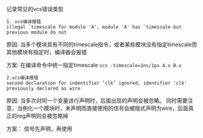 记录常见的vcs错误类型

```
1. vcs编译报错
illegal `timescale for module 'A', module 'A' has `timescale but previous module do not 
```

原因: 当多个模块具有不同的timescale指令，或者某些模块没有指定timescale而其他模块有指定时，编译器会报错

方案: 在编译命令中统一指定timescale  ```vcs -timescale=1ns/1ps A.v B.v```

```
2.vcs编译报错
second declaration for indentifier ‘clk’ ignored, identifier 'clk' previously declared as wire
```

原因: 当多次对同一个变量进行声明时，后面出现的声明会被忽略。
同时需要注意，当例化一个模块时，未声明而直接使用的信号会被隐式声明为wire，后面真正的reg声明则会被忽略掉

方案： 信号先声明，再使用
